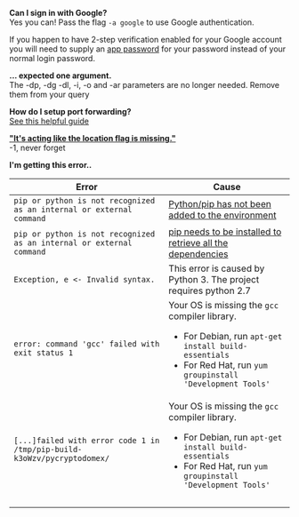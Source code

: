 **Can I sign in with Google?**<br/>
Yes you can! Pass the flag `-a google` to use Google authentication. 

If you happen to have 2-step verification enabled for your Google account you will need to supply an [app password](https://support.google.com/accounts/answer/185833?hl=en) for your password instead of your normal login password.


**... expected one argument.**<br>
The -dp, -dg -dl, -i, -o and -ar parameters are no longer needed. Remove them from your query

**How do I setup port forwarding?**<br>
[See this helpful guide](https://github.com/Langoor2/PokemonGo-Map-FAQ/blob/master/FAQ/Portforwarding.md)

**["It's acting like the location flag is missing."](http://imgur.com/a/tM3BN)**<br>
-1, never forget

**I'm getting this error..**

| Error  |  Cause |
|---|---|
| `pip or python is not recognized as an internal or external command`  | [Python/pip has not been added to the environment](https://github.com/Langoor2/PokemonGo-Map-FAQ/blob/master/FAQ/Enviroment_Variables_not_correct.md)  |
| `pip or python is not recognized as an internal or external command`  | [pip needs to be installed to retrieve all the dependencies](https://github.com/AHAAAAAAA/PokemonGo-Map/wiki/Installation-and-requirements)  |
| `Exception, e <- Invalid syntax.`  | This error is caused by Python 3. The project requires python 2.7  |
| `error: command 'gcc' failed with exit status 1`  | Your OS is missing the `gcc` compiler library. <ul><li>For Debian, run `apt-get install build-essentials`</li> <li>For Red Hat, run `yum groupinstall 'Development Tools'`</li></ul> |
| `[...]failed with error code 1 in /tmp/pip-build-k3oWzv/pycryptodomex/`   | Your OS is missing the `gcc` compiler library. <ul><li>For Debian, run `apt-get install build-essentials`</li> <li>For Red Hat, run `yum groupinstall 'Development Tools'`</li></ul>  |
|   |   |
|   |   |



